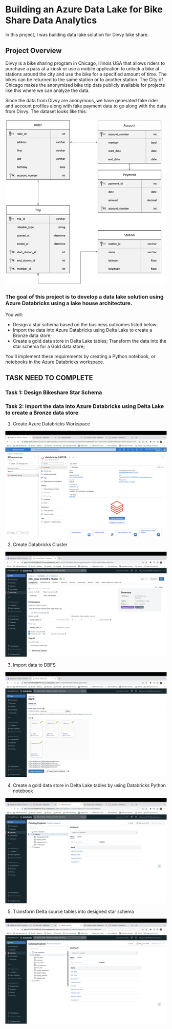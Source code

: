 # Building an Azure Data Lake for Bike Share Data Analytics

In this project, I was building data lake solution for Divvy bike share.

## Project Overview

Divvy is a bike sharing program in Chicago, Illinois USA that allows riders to purchase a pass at a kiosk or use a mobile application to unlock a bike at stations around the city and use the bike for a specified amount of time. The bikes can be returned to the same station or to another station. The City of Chicago makes the anonymized bike trip data publicly available for projects like this where we can analyze the data.

Since the data from Divvy are anonymous, we have generated fake rider and account profiles along with fake payment data to go along with the data from Divvy. The dataset looks like this:

![Alt text](Screenshots/data-model.png)

### The goal of this project is to develop a data lake solution using Azure Databricks using a lake house architecture. 

You will:

- Design a star schema based on the business outcomes listed below;
- Import the data into Azure Databricks using Delta Lake to create a Bronze data store;
- Create a gold data store in Delta Lake tables;
Transform the data into the star schema for a Gold data store;

You'll implement these requirements by creating a Python notebook, or notebooks in the Azure Databricks workspace.

## TASK NEED TO COMPLETE

### Task 1: Design Bikeshare Star Schema

### Task 2: Import the data into Azure Databricks using Delta Lake to create a Bronze data store

1. Create Azure Databricks Workspace

![Alt text](Screenshots/Databricks_Workspace.png)

2. Create Databricks Cluster

![Alt text](Screenshots/Databricks_Cluster.png)

3. Import data to DBFS

![Alt text](Screenshots/Import_data_to_DBFS.png)

4. Create a gold data store in Delta Lake tables by using Databricks Python notebook

![Alt text](Screenshots/Load_step_Create_a_gold_data_store.png)

5. Transform Delta source tables into designed star schema

![Alt text](Screenshots/Transform_the_data_into_the_star_schema.png)